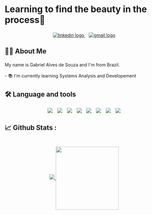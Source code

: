 <h1>Learning to find the beauty in the process🌱</h1>

###

<div align="center">
  <a href="https://www.linkedin.com/in/gabriel-alves-de-souza-5b7747267/" target="_blank">
    <img src="https://img.shields.io/static/v1?message=LinkedIn&logo=linkedin&label=&color=0077B5&logoColor=white&labelColor=&style=for-the-badge" alt="linkedin logo"  />
  </a>
  <img width="7" />
  <a href="mailto:gabalves.souza@gmail.com" target="_blank">
    <img src="https://img.shields.io/static/v1?message=Gmail&logo=gmail&label=&color=D14836&logoColor=white&labelColor=&style=for-the-badge" alt="gmail logo"  />
  </a>
</div>

###

<h2 align="left">👩‍💻  About Me</h2>

###

<p align="left">My name is Gabriel Alves de Souza and I'm from Brazil.<br><br>- 📚 I'm currently learning Systems Analysis and Developement </p>

###

<h2 align="left">🛠 Language and tools</h2>

###

<div align="center">
  <img src="https://img.shields.io/badge/python-3670A0?style=for-the-badge&logo=python&logoColor=ffdd54"/>
  <img width="7" />
  <img src="https://img.shields.io/badge/java-%23ED8B00.svg?style=for-the-badge&logo=openjdk&logoColor=white"/>
  <img width="7" />
  <img src="https://img.shields.io/badge/mysql-%2300f.svg?style=for-the-badge&logo=mysql&logoColor=white" />
  <img width="7" />
  <img src="https://img.shields.io/badge/html5-%23E34F26.svg?style=for-the-badge&logo=html5&logoColor=white"/>
  <img width="7" />
  <img src="https://img.shields.io/badge/css3-%231572B6.svg?style=for-the-badge&logo=css3&logoColor=white)"  />
  <img width="7" />
  <img src="https://img.shields.io/badge/azure-%230072C6.svg?style=for-the-badge&logo=microsoftazure&logoColor=white"  />
  <img width="7" />
  <img src="https://img.shields.io/badge/flask-%23000.svg?style=for-the-badge&logo=flask&logoColor=white"  />
  <img width="7" />
  <img src="https://img.shields.io/badge/bootstrap-%238511FA.svg?style=for-the-badge&logo=bootstrap&logoColor=white"  />
  
  
  
</div>

###

<h2 align="left">📈 Github Stats :</h2>

###

<br clear="both">

<div align="center">
<a href="https://github.com/gabriel15asouza/github-readme-stats">
  <img src="https://github-readme-stats.vercel.app/api/top-langs/?username=gabriel15asouza&layout=donut-vertical&incons=true&theme=synthwave"
</a>
  
<a href="https://github.com/gabrel15asouza/github-readme-stats">
  <img height=200 align="center" src="https://github-readme-stats.vercel.app/api?username=gabriel15asouza&incons=true&theme=synthwave" />
</a>

</div>

###
